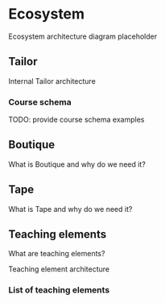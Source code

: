 # Ecosystem

Ecosystem architecture diagram placeholder

## Tailor

Internal Tailor architecture

### Course schema

TODO: provide course schema examples

## Boutique

What is Boutique and why do we need it?

## Tape

What is Tape and why do we need it?

## Teaching elements

What are teaching elements?

Teaching element architecture

### List of teaching elements
